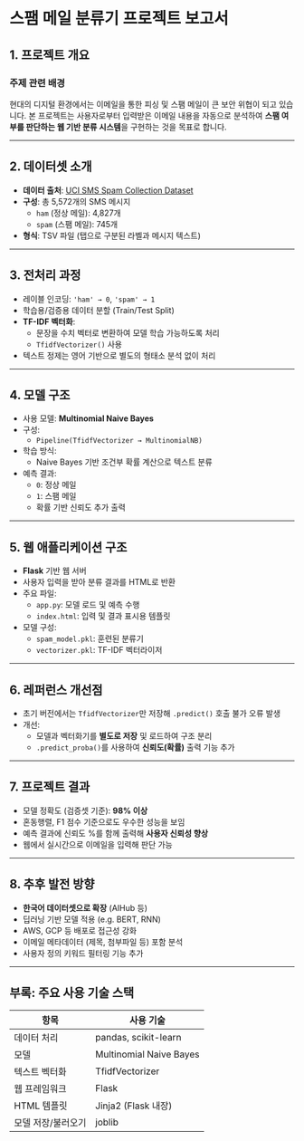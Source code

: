 # 스팸 메일 분류기 프로젝트 보고서

## 1. 프로젝트 개요

###  주제 관련 배경
현대의 디지털 환경에서는 이메일을 통한 피싱 및 스팸 메일이 큰 보안 위협이 되고 있습니다. 본 프로젝트는 사용자로부터 입력받은 이메일 내용을 자동으로 분석하여 **스팸 여부를 판단하는 웹 기반 분류 시스템**을 구현하는 것을 목표로 합니다.

---

## 2. 데이터셋 소개

- **데이터 출처**: [UCI SMS Spam Collection Dataset](https://archive.ics.uci.edu/ml/datasets/SMS+Spam+Collection)
- **구성**: 총 5,572개의 SMS 메시지
  - `ham` (정상 메일): 4,827개
  - `spam` (스팸 메일): 745개
- **형식**: TSV 파일 (탭으로 구분된 라벨과 메시지 텍스트)

---

## 3. 전처리 과정

- 레이블 인코딩: `'ham' → 0`, `'spam' → 1`
- 학습용/검증용 데이터 분할 (Train/Test Split)
- **TF-IDF 벡터화**:
  - 문장을 수치 벡터로 변환하여 모델 학습 가능하도록 처리
  - `TfidfVectorizer()` 사용
- 텍스트 정제는 영어 기반으로 별도의 형태소 분석 없이 처리

---

## 4. 모델 구조

- 사용 모델: **Multinomial Naive Bayes**
- 구성:
  - `Pipeline(TfidfVectorizer → MultinomialNB)`
- 학습 방식:
  - Naive Bayes 기반 조건부 확률 계산으로 텍스트 분류
- 예측 결과:
  - `0`: 정상 메일
  - `1`: 스팸 메일
  - 확률 기반 신뢰도 추가 출력

---

## 5. 웹 애플리케이션 구조

- **Flask** 기반 웹 서버
- 사용자 입력을 받아 분류 결과를 HTML로 반환
- 주요 파일:
  - `app.py`: 모델 로드 및 예측 수행
  - `index.html`: 입력 및 결과 표시용 템플릿
- 모델 구성:
  - `spam_model.pkl`: 훈련된 분류기
  - `vectorizer.pkl`: TF-IDF 벡터라이저

---

## 6. 레퍼런스 개선점

- 초기 버전에서는 `TfidfVectorizer`만 저장해 `.predict()` 호출 불가 오류 발생
- 개선:
  - 모델과 벡터화기를 **별도로 저장** 및 로드하여 구조 분리
  - `.predict_proba()`를 사용하여 **신뢰도(확률)** 출력 기능 추가

---

## 7. 프로젝트 결과

- 모델 정확도 (검증셋 기준): **98% 이상**
- 혼동행렬, F1 점수 기준으로도 우수한 성능을 보임
- 예측 결과에 신뢰도 %를 함께 출력해 **사용자 신뢰성 향상**
- 웹에서 실시간으로 이메일을 입력해 판단 가능

---

## 8. 추후 발전 방향

-  **한국어 데이터셋으로 확장** (AIHub 등)
-  딥러닝 기반 모델 적용 (e.g. BERT, RNN)
-  AWS, GCP 등 배포로 접근성 강화
-  이메일 메타데이터 (제목, 첨부파일 등) 포함 분석
-  사용자 정의 키워드 필터링 기능 추가

---

## 부록: 주요 사용 기술 스택

| 항목            | 사용 기술         |
|----------------|------------------|
| 데이터 처리     | pandas, scikit-learn |
| 모델            | Multinomial Naive Bayes |
| 텍스트 벡터화   | TfidfVectorizer  |
| 웹 프레임워크   | Flask            |
| HTML 템플릿     | Jinja2 (Flask 내장) |
| 모델 저장/불러오기 | joblib         |

